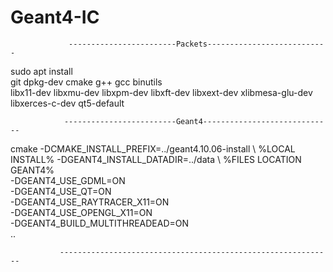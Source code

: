 # Geant4-IC


                 ------------------------Packets---------------------------


sudo apt install \
git dpkg-dev cmake g++ gcc binutils \
libx11-dev libxmu-dev libxpm-dev libxft-dev libxext-dev xlibmesa-glu-dev \
libxerces-c-dev qt5-default


 
 
                -------------------------Geant4-----------------------------
                
                
cmake -DCMAKE_INSTALL_PREFIX=../geant4.10.06-install \          %LOCAL INSTALL%
-DGEANT4_INSTALL_DATADIR=../data \               %FILES LOCATION GEANT4%             
-DGEANT4_USE_GDML=ON \
-DGEANT4_USE_QT=ON \
-DGEANT4_USE_RAYTRACER_X11=ON \
-DGEANT4_USE_OPENGL_X11=ON \
-DGEANT4_BUILD_MULTITHREADEAD=ON \
.. 



               -------------------------------------------------------------

